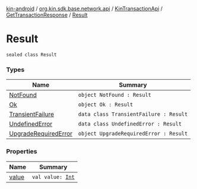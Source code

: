 [kin-android](../../../../index.md) / [org.kin.sdk.base.network.api](../../../index.md) / [KinTransactionApi](../../index.md) / [GetTransactionResponse](../index.md) / [Result](./index.md)

# Result

`sealed class Result`

### Types

| Name | Summary |
|---|---|
| [NotFound](-not-found.md) | `object NotFound : Result` |
| [Ok](-ok.md) | `object Ok : Result` |
| [TransientFailure](-transient-failure/index.md) | `data class TransientFailure : Result` |
| [UndefinedError](-undefined-error/index.md) | `data class UndefinedError : Result` |
| [UpgradeRequiredError](-upgrade-required-error.md) | `object UpgradeRequiredError : Result` |

### Properties

| Name | Summary |
|---|---|
| [value](value.md) | `val value: `[`Int`](https://kotlinlang.org/api/latest/jvm/stdlib/kotlin/-int/index.html) |
